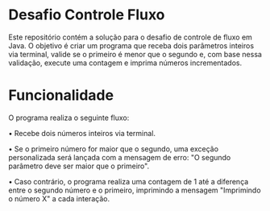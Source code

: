 # Desafio Controle Fluxo

Este repositório contém a solução para o desafio de controle de fluxo em Java. O objetivo é criar um programa que receba dois parâmetros inteiros via terminal, valide se o primeiro é menor que o segundo e, com base nessa validação, execute uma contagem e imprima números incrementados.

# Funcionalidade

O programa realiza o seguinte fluxo:

• Recebe dois números inteiros via terminal.

• Se o primeiro número for maior que o segundo, uma exceção personalizada será lançada com a mensagem de erro: "O segundo parâmetro deve ser maior que o primeiro".

• Caso contrário, o programa realiza uma contagem de 1 até a diferença entre o segundo número e o primeiro, imprimindo a mensagem "Imprimindo o número X" a cada interação.
